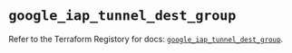 # `google_iap_tunnel_dest_group`

Refer to the Terraform Registory for docs: [`google_iap_tunnel_dest_group`](https://registry.terraform.io/providers/hashicorp/google-beta/5.26.0/docs/resources/google_iap_tunnel_dest_group).

